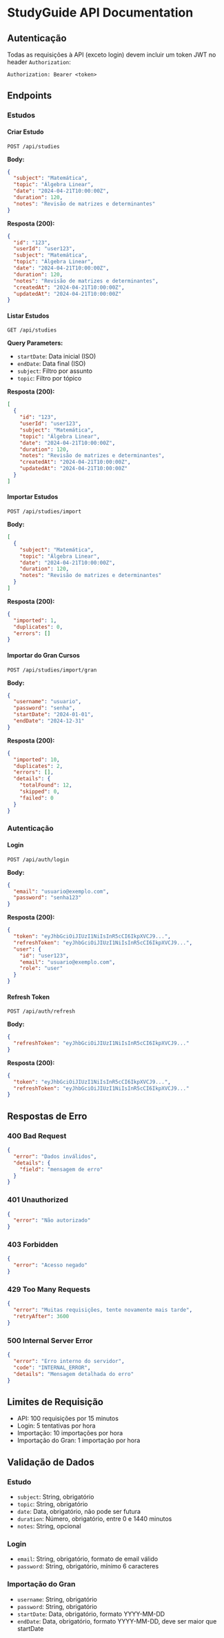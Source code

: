 # StudyGuide API Documentation

## Autenticação

Todas as requisições à API (exceto login) devem incluir um token JWT no header `Authorization`:

```
Authorization: Bearer <token>
```

## Endpoints

### Estudos

#### Criar Estudo
```http
POST /api/studies
```

**Body:**
```json
{
  "subject": "Matemática",
  "topic": "Álgebra Linear",
  "date": "2024-04-21T10:00:00Z",
  "duration": 120,
  "notes": "Revisão de matrizes e determinantes"
}
```

**Resposta (200):**
```json
{
  "id": "123",
  "userId": "user123",
  "subject": "Matemática",
  "topic": "Álgebra Linear",
  "date": "2024-04-21T10:00:00Z",
  "duration": 120,
  "notes": "Revisão de matrizes e determinantes",
  "createdAt": "2024-04-21T10:00:00Z",
  "updatedAt": "2024-04-21T10:00:00Z"
}
```

#### Listar Estudos
```http
GET /api/studies
```

**Query Parameters:**
- `startDate`: Data inicial (ISO)
- `endDate`: Data final (ISO)
- `subject`: Filtro por assunto
- `topic`: Filtro por tópico

**Resposta (200):**
```json
[
  {
    "id": "123",
    "userId": "user123",
    "subject": "Matemática",
    "topic": "Álgebra Linear",
    "date": "2024-04-21T10:00:00Z",
    "duration": 120,
    "notes": "Revisão de matrizes e determinantes",
    "createdAt": "2024-04-21T10:00:00Z",
    "updatedAt": "2024-04-21T10:00:00Z"
  }
]
```

#### Importar Estudos
```http
POST /api/studies/import
```

**Body:**
```json
[
  {
    "subject": "Matemática",
    "topic": "Álgebra Linear",
    "date": "2024-04-21T10:00:00Z",
    "duration": 120,
    "notes": "Revisão de matrizes e determinantes"
  }
]
```

**Resposta (200):**
```json
{
  "imported": 1,
  "duplicates": 0,
  "errors": []
}
```

#### Importar do Gran Cursos
```http
POST /api/studies/import/gran
```

**Body:**
```json
{
  "username": "usuario",
  "password": "senha",
  "startDate": "2024-01-01",
  "endDate": "2024-12-31"
}
```

**Resposta (200):**
```json
{
  "imported": 10,
  "duplicates": 2,
  "errors": [],
  "details": {
    "totalFound": 12,
    "skipped": 0,
    "failed": 0
  }
}
```

### Autenticação

#### Login
```http
POST /api/auth/login
```

**Body:**
```json
{
  "email": "usuario@exemplo.com",
  "password": "senha123"
}
```

**Resposta (200):**
```json
{
  "token": "eyJhbGciOiJIUzI1NiIsInR5cCI6IkpXVCJ9...",
  "refreshToken": "eyJhbGciOiJIUzI1NiIsInR5cCI6IkpXVCJ9...",
  "user": {
    "id": "user123",
    "email": "usuario@exemplo.com",
    "role": "user"
  }
}
```

#### Refresh Token
```http
POST /api/auth/refresh
```

**Body:**
```json
{
  "refreshToken": "eyJhbGciOiJIUzI1NiIsInR5cCI6IkpXVCJ9..."
}
```

**Resposta (200):**
```json
{
  "token": "eyJhbGciOiJIUzI1NiIsInR5cCI6IkpXVCJ9...",
  "refreshToken": "eyJhbGciOiJIUzI1NiIsInR5cCI6IkpXVCJ9..."
}
```

## Respostas de Erro

### 400 Bad Request
```json
{
  "error": "Dados inválidos",
  "details": {
    "field": "mensagem de erro"
  }
}
```

### 401 Unauthorized
```json
{
  "error": "Não autorizado"
}
```

### 403 Forbidden
```json
{
  "error": "Acesso negado"
}
```

### 429 Too Many Requests
```json
{
  "error": "Muitas requisições, tente novamente mais tarde",
  "retryAfter": 3600
}
```

### 500 Internal Server Error
```json
{
  "error": "Erro interno do servidor",
  "code": "INTERNAL_ERROR",
  "details": "Mensagem detalhada do erro"
}
```

## Limites de Requisição

- API: 100 requisições por 15 minutos
- Login: 5 tentativas por hora
- Importação: 10 importações por hora
- Importação do Gran: 1 importação por hora

## Validação de Dados

### Estudo
- `subject`: String, obrigatório
- `topic`: String, obrigatório
- `date`: Data, obrigatório, não pode ser futura
- `duration`: Número, obrigatório, entre 0 e 1440 minutos
- `notes`: String, opcional

### Login
- `email`: String, obrigatório, formato de email válido
- `password`: String, obrigatório, mínimo 6 caracteres

### Importação do Gran
- `username`: String, obrigatório
- `password`: String, obrigatório
- `startDate`: Data, obrigatório, formato YYYY-MM-DD
- `endDate`: Data, obrigatório, formato YYYY-MM-DD, deve ser maior que startDate 